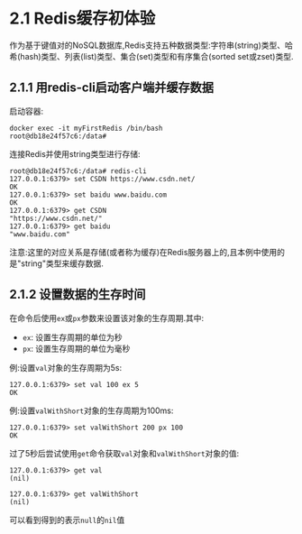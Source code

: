 # 2.1 Redis缓存初体验

作为基于键值对的NoSQL数据库,Redis支持五种数据类型:字符串(string)类型、哈希(hash)类型、列表(list)类型、集合(set)类型和有序集合(sorted set或zset)类型.

## 2.1.1 用redis-cli启动客户端并缓存数据

启动容器:

```
docker exec -it myFirstRedis /bin/bash
root@db18e24f57c6:/data# 
```

连接Redis并使用string类型进行存储:

```
root@db18e24f57c6:/data# redis-cli
127.0.0.1:6379> set CSDN https://www.csdn.net/
OK
127.0.0.1:6379> set baidu www.baidu.com
OK
127.0.0.1:6379> get CSDN
"https://www.csdn.net/"
127.0.0.1:6379> get baidu
"www.baidu.com"
```

注意:这里的对应关系是存储(或者称为缓存)在Redis服务器上的,且本例中使用的是"string"类型来缓存数据.

## 2.1.2 设置数据的生存时间

在命令后使用`ex`或`px`参数来设置该对象的生存周期.其中:

- `ex`: 设置生存周期的单位为秒
- `px`: 设置生存周期的单位为毫秒

例:设置`val`对象的生存周期为5s:

```
127.0.0.1:6379> set val 100 ex 5
OK
```

例:设置`valWithShort`对象的生存周期为100ms:

```
127.0.0.1:6379> set valWithShort 200 px 100
OK
```

过了5秒后尝试使用`get`命令获取`val`对象和`valWithShort`对象的值:

```
127.0.0.1:6379> get val
(nil)
```

```
127.0.0.1:6379> get valWithShort
(nil)
```

可以看到得到的表示`null`的`nil`值
